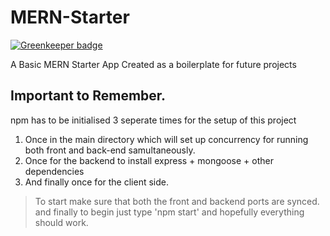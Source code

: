 # MERN-Starter

[![Greenkeeper badge](https://badges.greenkeeper.io/co16353sidak/MERN-Starter.svg)](https://greenkeeper.io/)

A Basic MERN Starter App Created as a boilerplate for future projects


## Important to Remember.

npm has to be initialised 3 seperate times for the setup of this project
1. Once in the main directory which will set up concurrency for running both front and back-end samultaneously.
2. Once for the backend to install express + mongoose + other dependencies
3. And finally once for the client side.

> To start make sure that both the front and backend ports are synced. and finally to begin just type 'npm start' and hopefully everything should work.
